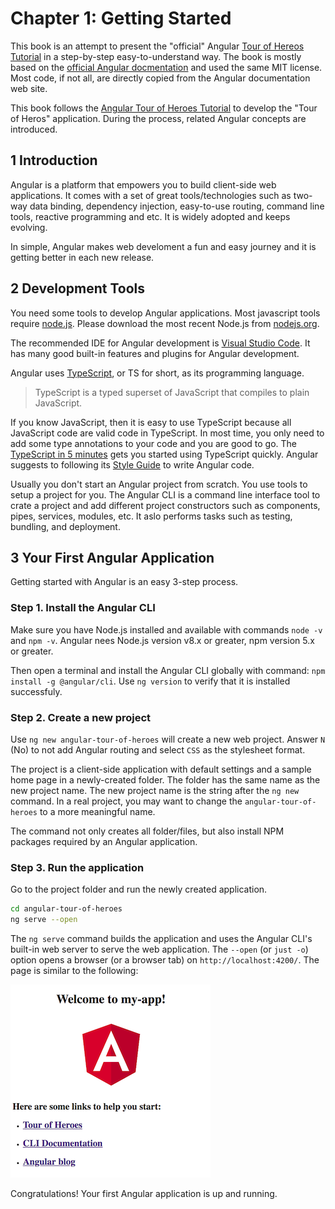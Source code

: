 # Chapter 1: Getting Started

This book is an attempt to present the "official" Angular [Tour of Hereos Tutorial](https://angular.io/tutorial) in a step-by-step easy-to-understand way. The book is mostly based on the [official Angular docmentation](https://angular.io/docs) and used the same MIT license. Most code, if not all, are directly copied from the Angular documentation web site.

This book follows the [Angular Tour of Heroes Tutorial](https://angular.io/tutorial) to develop the "Tour of Heros" application. During the process, related Angular concepts are introduced.

## 1 Introduction

Angular is a platform that empowers you to build client-side web applications. It comes with a set of great tools/technologies such as two-way data binding, dependency injection, easy-to-use routing, command line tools, reactive programming and etc. It is widely adopted and keeps evolving.

In simple, Angular makes web develoment a fun and easy journey and it is getting better in each new release.

## 2 Development Tools

You need some tools to develop Angular applications. Most javascript tools require [node.js](https://nodejs.org). Please download the most recent Node.js from [nodejs.org](https://nodejs.org/en/download/).

The recommended IDE for Angular development is [Visual Studio Code](https://code.visualstudio.com/). It has many good built-in features and plugins for Angular development.

Angular uses [TypeScript](https://www.typescriptlang.org/), or TS for short, as its programming language.

> TypeScript is a typed superset of JavaScript that compiles to plain JavaScript.

If you know JavaScript, then it is easy to use TypeScript because all JavaScript code are valid code in TypeScript. In most time, you only need to add some type annotations to your code and you are good to go. The [TypeScript in 5 minutes](https://www.typescriptlang.org/docs/handbook/typescript-in-5-minutes.html) gets you started using TypeScript quickly. Angular suggests to following its [Style Guide](https://angular.io/guide/styleguide) to write Angular code.

Usually you don't start an Angular project from scratch. You use tools to setup a project for you. The Angular CLI is a command line interface tool to crate a project and add different project constructors such as components, pipes, services, modules, etc. It aslo performs tasks such as testing, bundling, and deployment.

## 3 Your First Angular Application

Getting started with Angular is an easy 3-step process.

### Step 1. Install the Angular CLI

Make sure you have Node.js installed and available with commands `node -v` and `npm -v`. Angular nees Node.js version v8.x or greater, npm version 5.x or greater.

Then open a terminal and install the Angular CLI globally with command: `npm install -g @angular/cli`. Use `ng version` to verify that it is installed successfuly.

### Step 2. Create a new project

Use `ng new angular-tour-of-heroes` will create a new web project. Answer `N` (No) to not add Angular routing and select `CSS` as the stylesheet format.

The project is a client-side application with default settings and a sample home page in a newly-created folder. The folder has the same name as the new project name. The new project name is the string after the `ng new` command. In a real project, you may want to change the `angular-tour-of-heroes` to a more meaningful name.

The command not only creates all folder/files, but also install NPM packages required by an Angular application.

### Step 3. Run the application

Go to the project folder and run the newly created application.

```sh
cd angular-tour-of-heroes
ng serve --open
```

The `ng serve` command builds the application and uses the Angular CLI's built-in web server to serve the web application. The `--open` (or `just -o`) option opens a browser (or a browser tab) on `http://localhost:4200/`. The page is similar to the following:

![new Angular project](./ch01-1.png)

Congratulations! Your first Angular application is up and running.
